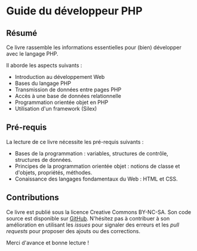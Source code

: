# Guide du développeur PHP

## Résumé

Ce livre rassemble les informations essentielles pour (bien) développer avec le langage PHP.

Il aborde les aspects suivants :
- Introduction au développement Web
- Bases du langage PHP
- Transmission de données entre pages PHP
- Accès à une base de données relationnelle
- Programmation orientée objet en PHP
- Utilisation d'un framework (Silex)

## Pré-requis

La lecture de ce livre nécessite les pré-requis suivants :

- Bases de la programmation : variables, structures de contrôle, structures de données.
- Principes de la programmation orientée objet : notions de classe et d'objets, propriétés, méthodes.
- Conaissance des langages fondamentaux du Web : HTML et CSS.

## Contributions

Ce livre est publié sous la licence Creative Commons BY-NC-SA. Son code source est disponible sur [GitHub](https://github.com/bpesquet/guide-developpeur-php). N'hésitez pas à contribuer à son amélioration en utilisant les *issues* pour signaler des erreurs et les *pull requests* pour proposer des ajouts ou des corrections.

Merci d'avance et bonne lecture !
